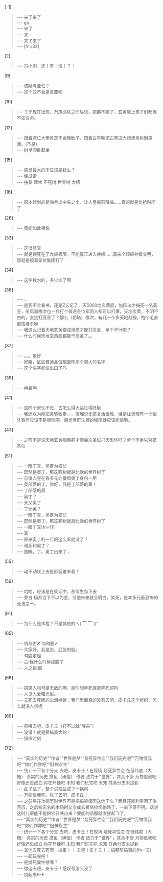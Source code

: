 
[-1] 
>--- 来了来了<br>
>--- go<br>
>--- 来了<br>
>--- 来<br>
>--- 来了来了<br>
>--- [fn=32]<br>

[2] 
>--- 冯小刚：还！有！谁！？！<br>

[9] 
>--- 该隐与亚伯？<br>
>--- 这个亚不会是盖亚吧<br>

[10] 
>--- 子牙现在出现，万族必除之而后快，跑都不跑了，玄黄舰上孩子们都保不住性命。<br>

[12] 
>--- 跟着这位大佬肯定不会饿肚子，跟着古早晚把古塞进大炮里发射到深渊。(不是)<br>
>--- 树皇仰卧起坐<br>

[15] 
>--- 感觉最大的不应该是籍么？<br>
>--- 倭瓜雷<br>
>--- 扶桑  建木  不死树 世界树  大椿<br>

[16] 
>--- 原本计划的是融合出中央之土，让人皇提前降临……真的就是比抢时间了<br>

[26] 
>--- 竟能如此相像<br>

[33] 
>--- 这很修真<br>
>--- 就是锁死在了九级极限，不能真正进入神级……真来个超级神级文明，那就是按着圣位集团打了<br>

[34] 
>--- 这字数水的，多少次了啊<br>

[36] 
>--- ...<br>
>--- 是我不会看书，还是Z忘记了，天5000地玄黄舰，加阵法才搞死一名高圣，杀凤凰哪次也一样打个普通圣位军团人都可以打爆，天地玄黄，不明不白的，直接打高圣了？那么（奶塔）哪次，有几十个多天地战舰，跑个毛直直接屠杀呀<br>
>--- 我这么记着天地玄黄要成规模才能打高圣，单个不行吧？<br>
>--- 什么时候天地玄黄舰都能干高圣了。。<br>

[37] 
>--- 。。。走好<br>
>--- 好胆，区区普通圣位敢直呼那个男人的名字<br>
>--- 这个名字能说出口了吗<br>

[39] 
>--- 再装啊<br>

[41] 
>--- 这四个家伙不死，古怎么得大运征得终极<br>
>--- 我还以为能把灵魂收走，，，按理说无损复活很难，但是让灵魂有一个依凭暂存应该不是很难吧。感觉传奇法师的程度就应该能做到。<br>

[43] 
>--- 之前不是说天地玄黄舰集群才能轰杀圣位打灭形体吗？单个不足以对抗圣位<br>

[51] 
>--- 一眼丁真，鉴定为枝长<br>
>--- 既然是奥丁，那这颗树就是北欧的世界树了<br>
>--- 日後人皇在負多元亦要借奥丁身份一用<br>
>--- 奥部落的丁，你好，我是丁部落的真！<br>
>--- 丁部落的真<br>
>--- 奥丁？<br>
>--- 天父奥丁<br>
>--- 丁元英？<br>
>--- 一眼丁真，鉴定为枝长<br>
>--- 既然是奥丁，那这颗树就是北欧的世界树了<br>
>--- 一眼丁真[fn=11]<br>
>--- 真<br>
>--- 原来奥丁的一只眼这么早就没了？<br>
>--- 诺亚和奥丁？<br>
>--- 独眼，丁。奥丁出来了…<br>

[55] 
>--- 动不动坎上去是形容谁来着？<br>

[59] 
>--- 哈哈，应该是在笑话中，永恒生存下去<br>
>--- 旁白:杨烈当下不以为意，但他未来就会明白，笑死，是本多元最恐怖的死法之一。<br>

[61] 
>--- 为什么是木棍？不是其他的ㄟ( ▔ ▔ )ㄏ<br>

[65] 
>--- 钧与古✘
勾和股✔<br>
>--- 大家好，我是股，屁股的股。<br>
>--- 勾股定理<br>
>--- 古:我什么时候成股了<br>
>--- 人之祖:股<br>

[68] 
>--- 搞笑人物可是无敌的啊，是你想弄死就能弄死的吗<br>
>--- 人见人爱曙光恒。<br>
>--- 去死去死团的血泪控诉：我们里面真的没有去吧，皮卡丘这个组织，怎么就没人信呢<br>

[69] 
>--- 召唤去吧，皮卡丘（打不过就“爹来”）<br>
>--- 没错！就是要搞波大的！<br>
>--- 猎杀时刻<br>

[72] 
>--- “真实的历史”“作者”“世界是梦”“烧死异性恋”“我们玩完吧”“万物信我吧”“你们作弊吧”“旧神永生”<br>
>--- 统计一下各个分支
去吧，皮卡丘！在现场
烧死异性恋      在低纬度（大概）
真实的历史      摸鱼（确信）
作者                致力于''世界''，其余不管
万物信我吧      好像还没成立
你在开挂吧      未知
我们玩完吧      未知
其余分支未提到<br>
>--- 乱了乱了，整个洪荒乱成了一锅粥<br>
>--- 万物信我吧，除了去吧，皮卡丘！<br>
>--- 之前昊在功德历时世界不是把搞笑模因送他了么？而且还顺利带回了洪荒历，之后拉无名的本质时又变成玄黄塔拉怪跑路了，一直下落不明。话说这时儿砸能不能把它召唤出来？要能的话那就直接起飞了。<br>
>--- “真实的历史”“作者”“世界是梦”“烧死异性恋”“我们玩完吧”“万物信我吧”“你们作弊吧”“旧神永生”<br>
>--- 统计一下各个分支
去吧，皮卡丘！在现场
烧死异性恋      在低纬度（大概）
真实的历史      摸鱼（确信）
作者                致力于''世界''，其余不管
万物信我吧      好像还没成立
你在开挂吧      未知
我们玩完吧      未知
其余分支未提到<br>
>--- 其他去死去死团：搞事！！
去吧！皮卡丘！：搞那帮搞事的[fn=10]<br>
>--- 一起玩完吧！<br>
>--- 是燒死異性戀嗎？<br>
>--- 你这去吧，皮卡丘！感叹号怎么没了<br>
>--- 烧起来FFF<br>

